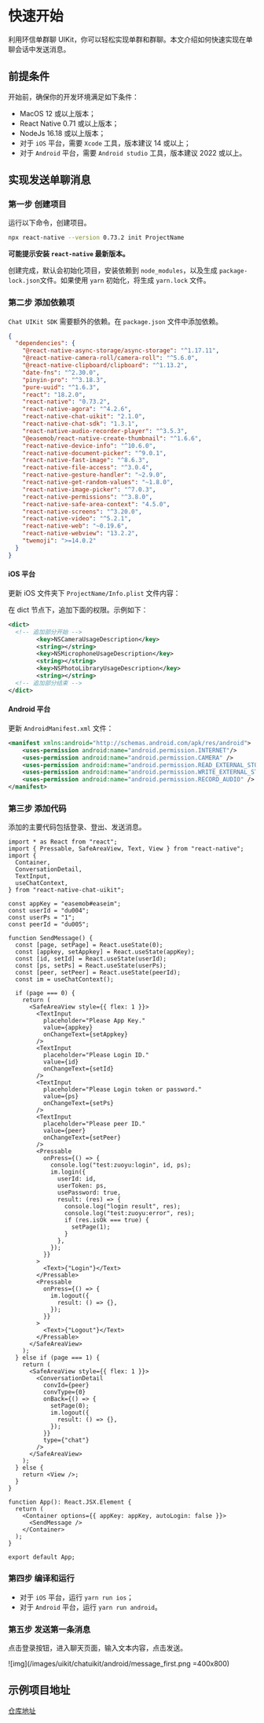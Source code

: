 # 快速开始

<Toc />

利用环信单群聊 UIKit，你可以轻松实现单群和群聊。本文介绍如何快速实现在单聊会话中发送消息。

## 前提条件

开始前，确保你的开发环境满足如下条件：

- MacOS 12 或以上版本；
- React Native 0.71 或以上版本；
- NodeJs 16.18 或以上版本；
- 对于 `iOS` 平台，需要 `Xcode` 工具，版本建议 14 或以上；
- 对于 `Android` 平台，需要 `Android studio` 工具，版本建议 2022 或以上。

## 实现发送单聊消息

### 第一步 创建项目

运行以下命令，创建项目。

```sh
npx react-native --version 0.73.2 init ProjectName
```

**可能提示安装 `react-native` 最新版本。**

创建完成，默认会初始化项目，安装依赖到 `node_modules`，以及生成 `package-lock.json`文件。如果使用 `yarn` 初始化，将生成 `yarn.lock` 文件。

### 第二步 添加依赖项

`Chat UIKit SDK` 需要额外的依赖。在 `package.json` 文件中添加依赖。

```json
{
  "dependencies": {
    "@react-native-async-storage/async-storage": "^1.17.11",
    "@react-native-camera-roll/camera-roll": "^5.6.0",
    "@react-native-clipboard/clipboard": "^1.13.2",
    "date-fns": "^2.30.0",
    "pinyin-pro": "^3.18.3",
    "pure-uuid": "^1.6.3",
    "react": "18.2.0",
    "react-native": "0.73.2",
    "react-native-agora": "^4.2.6",
    "react-native-chat-uikit": "2.1.0",
    "react-native-chat-sdk": "1.3.1",
    "react-native-audio-recorder-player": "^3.5.3",
    "@easemob/react-native-create-thumbnail": "^1.6.6",
    "react-native-device-info": "^10.6.0",
    "react-native-document-picker": "^9.0.1",
    "react-native-fast-image": "^8.6.3",
    "react-native-file-access": "^3.0.4",
    "react-native-gesture-handler": "~2.9.0",
    "react-native-get-random-values": "~1.8.0",
    "react-native-image-picker": "^7.0.3",
    "react-native-permissions": "^3.8.0",
    "react-native-safe-area-context": "4.5.0",
    "react-native-screens": "^3.20.0",
    "react-native-video": "^5.2.1",
    "react-native-web": "~0.19.6",
    "react-native-webview": "13.2.2",
    "twemoji": ">=14.0.2"
  }
}
```

#### iOS 平台

更新 iOS 文件夹下 `ProjectName/Info.plist` 文件内容：

在 dict 节点下，追加下面的权限。示例如下：

```xml
<dict>
  <!-- 追加部分开始 -->
        <key>NSCameraUsageDescription</key>
        <string></string>
        <key>NSMicrophoneUsageDescription</key>
        <string></string>
        <key>NSPhotoLibraryUsageDescription</key>
        <string></string>
  <!-- 追加部分结束 -->
</dict>
```

#### Android 平台

更新 `AndroidManifest.xml` 文件：

```xml
<manifest xmlns:android="http://schemas.android.com/apk/res/android">
    <uses-permission android:name="android.permission.INTERNET"/>
    <uses-permission android:name="android.permission.CAMERA" />
    <uses-permission android:name="android.permission.READ_EXTERNAL_STORAGE" />
    <uses-permission android:name="android.permission.WRITE_EXTERNAL_STORAGE" />
    <uses-permission android:name="android.permission.RECORD_AUDIO" />
</manifest>
```

### 第三步 添加代码

添加的主要代码包括登录、登出、发送消息。

```typescriptx
import * as React from "react";
import { Pressable, SafeAreaView, Text, View } from "react-native";
import {
  Container,
  ConversationDetail,
  TextInput,
  useChatContext,
} from "react-native-chat-uikit";

const appKey = "easemob#easeim";
const userId = "du004";
const userPs = "1";
const peerId = "du005";

function SendMessage() {
  const [page, setPage] = React.useState(0);
  const [appkey, setAppkey] = React.useState(appKey);
  const [id, setId] = React.useState(userId);
  const [ps, setPs] = React.useState(userPs);
  const [peer, setPeer] = React.useState(peerId);
  const im = useChatContext();

  if (page === 0) {
    return (
      <SafeAreaView style={{ flex: 1 }}>
        <TextInput
          placeholder="Please App Key."
          value={appkey}
          onChangeText={setAppkey}
        />
        <TextInput
          placeholder="Please Login ID."
          value={id}
          onChangeText={setId}
        />
        <TextInput
          placeholder="Please Login token or password."
          value={ps}
          onChangeText={setPs}
        />
        <TextInput
          placeholder="Please peer ID."
          value={peer}
          onChangeText={setPeer}
        />
        <Pressable
          onPress={() => {
            console.log("test:zuoyu:login", id, ps);
            im.login({
              userId: id,
              userToken: ps,
              usePassword: true,
              result: (res) => {
                console.log("login result", res);
                console.log("test:zuoyu:error", res);
                if (res.isOk === true) {
                  setPage(1);
                }
              },
            });
          }}
        >
          <Text>{"Login"}</Text>
        </Pressable>
        <Pressable
          onPress={() => {
            im.logout({
              result: () => {},
            });
          }}
        >
          <Text>{"Logout"}</Text>
        </Pressable>
      </SafeAreaView>
    );
  } else if (page === 1) {
    return (
      <SafeAreaView style={{ flex: 1 }}>
        <ConversationDetail
          convId={peer}
          convType={0}
          onBack={() => {
            setPage(0);
            im.logout({
              result: () => {},
            });
          }}
          type={"chat"}
        />
      </SafeAreaView>
    );
  } else {
    return <View />;
  }
}

function App(): React.JSX.Element {
  return (
    <Container options={{ appKey: appKey, autoLogin: false }}>
      <SendMessage />
    </Container>
  );
}

export default App;
```

### 第四步 编译和运行

- 对于 `iOS` 平台，运行 `yarn run ios`；
- 对于 `Android` 平台，运行 `yarn run android`。

### 第五步 发送第一条消息

点击登录按钮，进入聊天页面，输入文本内容，点击发送。

![img](/images/uikit/chatuikit/android/message_first.png =400x800)

## 示例项目地址

[仓库地址](https://github.com/easemob/easemob-uikit-reactnative)
